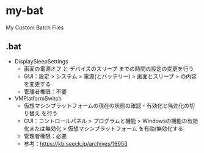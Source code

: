 # my-bat
My Custom Batch Files

## .bat
- DisplaySleepSettings
  - 画面の電源オフ と デバイスのスリープ までの時間の設定の変更を行う
  - GUI：設定 > システム > 電源(とバッテリー) > 画面とスリープ > の内容を変更する
  - 管理者権限：不要
- VMPlatformSwitch
  - 仮想マシンプラットフォームの現在の状態の確認・有効化と無効化の切り替え を行う
  - GUI：コントロールパネル > プログラムと機能 > Windowsの機能の有効化または無効化 > 仮想マシンプラットフォーム を有効/無効化する
  - 管理者権限：必要
  - 参考：https://kb.seeck.jp/archives/16953

